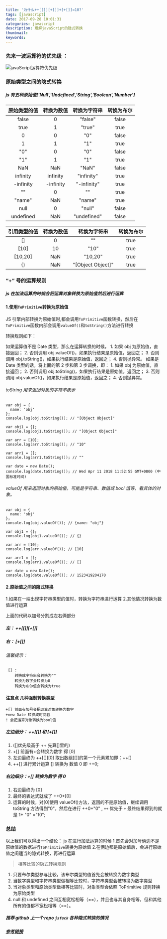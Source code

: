 ```yaml
---
title: '为什么++[[]][+[]]+[+[]]=10?'
tags: [javascript]
date: 2017-09-28 10:01:31
categories: javascript
description: 理解javaScript的隐式转换
thumbnail:
keywords:
---
```


### 先来一波运算符的优先级 ：

![javaScript运算符优先级](http://pkafgcch8.bkt.clouddn.com/javascript/advance.png)

<!-- more -->

### 原始类型之间的隐式转换

##### js 有五种原始值['Null','Undefined','String','Boolean','Number']

| 原始类型的值 | 转换为数值 | 转换为字符串 | 转换为布尔 |
| :----------: | :--------: | :----------: | :--------: |
|    false     |     0      |   "false"    |   false    |
|     true     |     1      |    "true"    |    true    |
|      0       |     0      |     "0"      |   false    |
|      1       |     1      |     "1"      |    true    |
|     "0"      |     0      |     "0"      |   false    |
|     "1"      |     1      |     "1"      |    true    |
|     NaN      |    NaN     |    "NaN"     |   false    |
|   infinity   |  infinity  |  "infinity"  |    true    |
|  -infinity   | -infinity  | "-infinity"  |    true    |
|      ""      |     0      |      ""      |    true    |
|    "name"    |    NaN     |    "name"    |    true    |
|     null     |     0      |    "null"    |   false    |
|  undefined   |    NaN     | "undefined"  |   false    |

| 引用类型的值 | 转换为数值 |   转换为字符串    | 转换为布尔 |
| :----------: | :--------: | :---------------: | :--------: |
|      []      |     0      |        ""         |    true    |
|     [10]     |     10     |       "10"        |    true    |
|   [10,20]    |    NaN     |      "10,20"      |    true    |
|      {}      |    NaN     | "[Object Object]" |    true    |

### “+” 号的运算规则

##### js 在加法运算的时候会把运算对象转换为原始值然后进行运算

#### 1.使用`ToPrimitive`转换为原始值

JS 引擎内部转换为原始值时,都会调用`ToPrimitive`函数转换，然后在`ToPrimitive`函数内部会调用`valueOf()`和`toString()`方法进行转换

转换规则如下：

如果运算值不是 Date 类型，那么在运算转换的时候， 1. 如果 obj 为原始值，直接返回； 2. 否则调用 obj.valueOf()，如果执行结果是原始值，返回之； 3. 否则调用 obj.toString()，如果执行结果是原始值，返回之； 4. 否则抛异常。
如果是 Date 类型的话，将上面的第 2 步和第 3 步调换，即： 1. 如果 obj 为原始值，直接返回； 2. 否则调用 obj.toString()，如果执行结果是原始值，返回之； 3. 否则调用 obj.valueOf()，如果执行结果是原始值，返回之； 4. 否则抛异常。

###### toString 用来返回对象的字符串表示

```
var obj = {
  name: 'obj'
};
console.log(obj.toString()); // "[Object Object]"

var obj1 = {};
console.log(obj1.toString()); // "[Object Object]"

var arr = [10];
console.log(arr.toString()); // "10"

var arr1 = [];
console.log(arr1.toString()); // ""

var date = new Date();
console.log(date.toString()); // Wed Apr 11 2018 11:52:55 GMT+0800 (中国标准时间)
```

###### valueOf 用来返回对象的原始值，可能是字符串、数值或 bool 值等，看具体的对象。

```
var obj = {
  name: 'obj'
};
console.log(obj.valueOf()); // {name: "obj"}

var obj1 = {};
console.log(obj1.valueOf()); // {}

var arr = [10];
console.log(arr.valueOf()); // [10]

var arr1 = [];
console.log(arr1.valueOf()); // []

var date = new Date();
console.log(date.valueOf()); // 1523419204170

```

#### 2.原始值之间的隐式转换

1.如果在一端出现字符串类型的值时，转换为字符串进行运算 2.其他情况转换为数值进行运算

上面的代码以加号分割成左右俩部分

##### 左： ++[[]][+[]]

##### 右： [+[]]

###### 温馨提示：

```
 [] :
	转换成字符串会转换为""
	转换为数字会转换为0
	转换为布尔值会转换为true
```

#### 注意点 几种强制转换类型

```
+[] 前面有加号会把运算对象转换为数字
+new Date 转换成时间戳
! 会把运算对象转换为bool值
```

##### 左边细分： ++[[]] 和 [+[]]

1. ([]优先级高于 ++ 先算[]里的)
2. +[] 前面有+会转换为数字 得 [0]
3. 左边最终为 ++[[]][0] 取出数组[[]]的第一个元素累加即：++[]
4. ++[] 进行累计运算 [] 转换为 数值 0 即 ++0;

##### 右边细分：+[] 转换为数字 得 0

1. 右边最终为 [0]
2. 最终的表达式就成了 ++0+[0]
3. 运算的时候，对[0]使用 valueOf()方法，返回的不是原始值，继续调用 toString 方法得到"0"，然后在进行 ++0+"0" , `++` 优先于 `+` 最终结果得到的就是 1+ "0" ="10";

### 总结

以上我们可以得出一个结论：
js 在进行加法运算的时候 1.首先会对加号俩边不是原始值的数据进行`ToPrimitive`转换为原始值 2.在俩边都是原始值后，会进行原始值之间适当的隐式转换，再进行运算

> 相等比较的隐式转换规则

1. 只要布尔类型参与比较，该布尔类型的值首先会被转换为数字类型
2. 当数字类型和字符串类型做相等比较时，字符串类型会被转换为数字类型
3. 当对象类型和原始类型做相等比较时，对象类型会依照 ToPrimitive 规则转换为原始类型
4. null 和 undefined 之间互相宽松相等（==），并且也与其自身相等，但和其他所有的值都不宽松相等（==）。

##### 推荐 github 上一个 repo `jsfuck` 各种隐式转换的情况

##### [参考链接](https://github.com/jawil/blog/issues/5)
